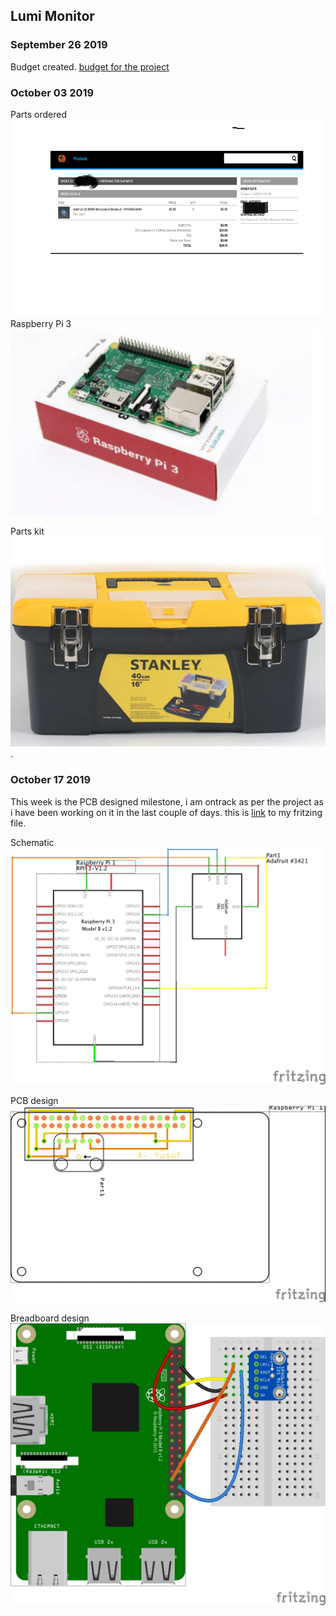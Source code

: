 Lumi Monitor
------------

### September 26 2019
Budget created.
[budget for the project](https://github.com/Abdirashid-Yusuf/Lumi-monitor/blob/master/Documentation/Abdirashid's%20Budget.pdf)
### October 03 2019
Parts ordered
![proof of sensor order](https://github.com/Abdirashid-Yusuf/Lumi-monitor/blob/master/Images/proofPic.png) 
Raspberry Pi 3
![Raspberry PI](https://github.com/Abdirashid-Yusuf/Lumi-monitor/blob/master/Images/Rapsberry%20PI%203.png)

Parts kit
![Parts kit](https://github.com/Abdirashid-Yusuf/Lumi-monitor/blob/master/Images/Tool%20kit.png).
### October 17 2019

This week is the PCB designed milestone, i am ontrack as per the project as i have been working on it in the last couple of days. this is
[link](https://github.com/Abdirashid-Yusuf/Lumi-monitor/tree/master/Electronics) to my fritzing file.

Schematic
![Schematic](https://github.com/Abdirashid-Yusuf/Lumi-monitor/blob/master/Images/SCHEMATIC.jpg)

PCB design
![PCB](https://github.com/Abdirashid-Yusuf/Lumi-monitor/blob/master/Images/PCB.jpg)

Breadboard design
![BB](https://github.com/Abdirashid-Yusuf/Lumi-monitor/blob/master/Images/BB.jpg)
